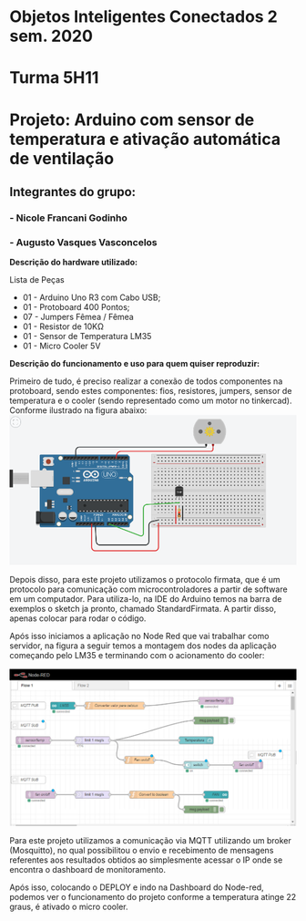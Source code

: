 # Objetos Inteligentes Conectados 2 sem. 2020
# Turma 5H11
# Projeto: Arduino com sensor de temperatura e ativação automática de ventilação
## Integrantes do grupo:
### - Nicole Francani Godinho
### - Augusto Vasques Vasconcelos

**Descrição do hardware utilizado:**

Lista de Peças
* 01 - Arduino Uno R3 com Cabo USB;
* 01 - Protoboard 400 Pontos;
* 07 - Jumpers Fêmea / Fêmea
* 01 - Resistor de 10KΩ
* 01 - Sensor de Temperatura LM35
* 01 - Micro Cooler 5V

**Descrição do funcionamento e uso para quem quiser reproduzir:**

Primeiro de tudo, é preciso realizar a conexão de todos componentes na protoboard, sendo estes componentes: fios, resistores, jumpers, sensor de temperatura e o cooler (sendo representado como um motor no tinkercad). Conforme ilustrado na figura abaixo:
![GitHub Logo](/tinkercad.png)

Depois disso, para este projeto utilizamos o protocolo firmata, que é um protocolo para comunicação com microcontroladores a partir de software em um computador. Para utiliza-lo, na IDE do Arduino temos na barra de exemplos o sketch ja pronto, chamado StandardFirmata. A partir disso, apenas colocar para rodar o código.

 Após isso iniciamos a aplicação no Node Red que vai trabalhar como servidor, na figura a seguir temos a montagem dos nodes da aplicação começando pelo LM35 e terminando com o acionamento do cooler: 

![GitHub Logo](/nodered.png)

Para este projeto utilizamos a comunicação via MQTT utilizando um broker (Mosquitto), no qual possibilitou o envio e recebimento de mensagens referentes aos resultados obtidos ao simplesmente acessar o IP onde se encontra o dashboard de monitoramento.

Após isso, colocando o DEPLOY e indo na Dashboard do Node-red, podemos ver o funcionamento do projeto conforme a temperatura atinge 22 graus, é ativado o micro cooler.


